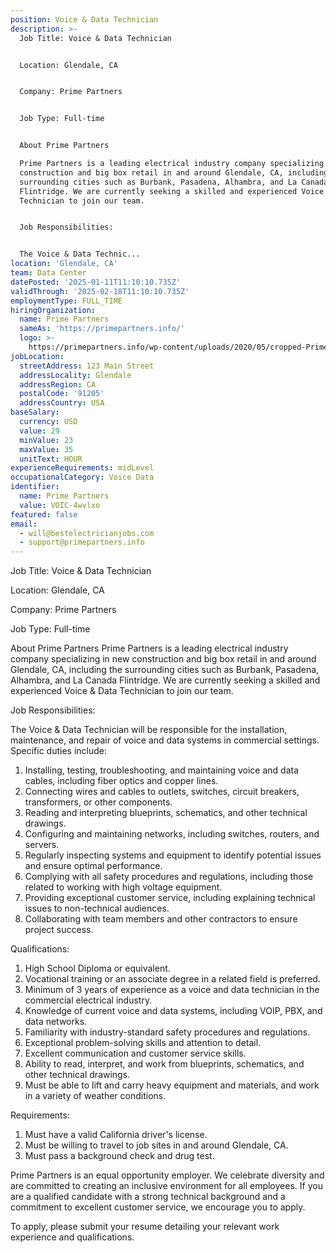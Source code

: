 ```yaml
---
position: Voice & Data Technician
description: >-
  Job Title: Voice & Data Technician


  Location: Glendale, CA


  Company: Prime Partners


  Job Type: Full-time


  About Prime Partners

  Prime Partners is a leading electrical industry company specializing in new
  construction and big box retail in and around Glendale, CA, including the
  surrounding cities such as Burbank, Pasadena, Alhambra, and La Canada
  Flintridge. We are currently seeking a skilled and experienced Voice & Data
  Technician to join our team.


  Job Responsibilities:


  The Voice & Data Technic...
location: 'Glendale, CA'
team: Data Center
datePosted: '2025-01-11T11:10:10.735Z'
validThrough: '2025-02-18T11:10:10.735Z'
employmentType: FULL_TIME
hiringOrganization:
  name: Prime Partners
  sameAs: 'https://primepartners.info/'
  logo: >-
    https://primepartners.info/wp-content/uploads/2020/05/cropped-Prime-Partners-Logo-NO-BG-1-1.png
jobLocation:
  streetAddress: 123 Main Street
  addressLocality: Glendale
  addressRegion: CA
  postalCode: '91205'
  addressCountry: USA
baseSalary:
  currency: USD
  value: 29
  minValue: 23
  maxValue: 35
  unitText: HOUR
experienceRequirements: midLevel
occupationalCategory: Voice Data
identifier:
  name: Prime Partners
  value: VOIC-4wvlxo
featured: false
email:
  - will@bestelectricianjobs.com
  - support@primepartners.info
---
```




Job Title: Voice & Data Technician

Location: Glendale, CA

Company: Prime Partners

Job Type: Full-time

About Prime Partners
Prime Partners is a leading electrical industry company specializing in new construction and big box retail in and around Glendale, CA, including the surrounding cities such as Burbank, Pasadena, Alhambra, and La Canada Flintridge. We are currently seeking a skilled and experienced Voice & Data Technician to join our team.

Job Responsibilities:

The Voice & Data Technician will be responsible for the installation, maintenance, and repair of voice and data systems in commercial settings. Specific duties include:

1. Installing, testing, troubleshooting, and maintaining voice and data cables, including fiber optics and copper lines.
2. Connecting wires and cables to outlets, switches, circuit breakers, transformers, or other components.
3. Reading and interpreting blueprints, schematics, and other technical drawings.
4. Configuring and maintaining networks, including switches, routers, and servers.
5. Regularly inspecting systems and equipment to identify potential issues and ensure optimal performance.
6. Complying with all safety procedures and regulations, including those related to working with high voltage equipment.
7. Providing exceptional customer service, including explaining technical issues to non-technical audiences.
8. Collaborating with team members and other contractors to ensure project success.

Qualifications:

1. High School Diploma or equivalent. 
2. Vocational training or an associate degree in a related field is preferred.
3. Minimum of 3 years of experience as a voice and data technician in the commercial electrical industry.
4. Knowledge of current voice and data systems, including VOIP, PBX, and data networks.
5. Familiarity with industry-standard safety procedures and regulations.
6. Exceptional problem-solving skills and attention to detail.
7. Excellent communication and customer service skills.
8. Ability to read, interpret, and work from blueprints, schematics, and other technical drawings.
9. Must be able to lift and carry heavy equipment and materials, and work in a variety of weather conditions.

Requirements:

1. Must have a valid California driver's license.
2. Must be willing to travel to job sites in and around Glendale, CA.
3. Must pass a background check and drug test.

Prime Partners is an equal opportunity employer. We celebrate diversity and are committed to creating an inclusive environment for all employees. If you are a qualified candidate with a strong technical background and a commitment to excellent customer service, we encourage you to apply.

To apply, please submit your resume detailing your relevant work experience and qualifications.

